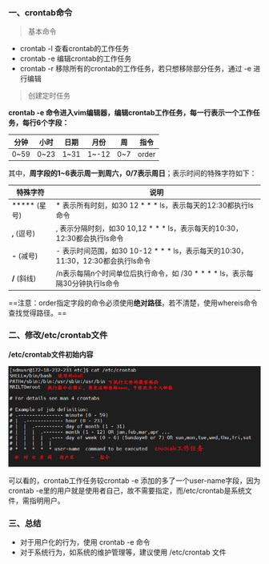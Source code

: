 ### 一、crontab命令

> 基本命令

- crontab -l		查看crontab的工作任务
- crontab -e       编辑crontab的工作任务
- crontab -r		移除所有的crontab的工作任务，若只想移除部分任务，通过 -e 进行编辑

> 创建定时任务

**crontab -e 命令进入vim编辑器，编辑crontab工作任务，每一行表示一个工作任务，每行6个字段：**

| 分钟 | 小时 | 日期 | 月份  | 周   | 指令  |
| ---- | ---- | ---- | ----- | ---- | ----- |
| 0~59 | 0~23 | 1~31 | 1~-12 | 0~7  | order |

其中，**周字段的1~6表示周一到周六，0/7表示周日**；表示时间的特殊字符如下：

| **特殊字符** | **说明**                                                     |
| ------------ | ------------------------------------------------------------ |
| ***** (星号) | * 表示所有时刻，如30 12 * * * ls，表示每天的12:30都执行ls命令 |
| **,** (逗号) | , 表示分隔时刻，如30 10,12 * * * ls，表示每天的10:30，12:30都会执行ls命令 |
| **-** (减号) | - 表示时间范围，如30 10-12 * * * ls，表示每天的10:30，11:30，12:30都会执行ls命令 |
| **/** (斜线) | /n表示每隔n个时间单位后执行命令，如 /30 * * * * ls，表示每隔30分钟执行ls命令 |

==注意：order指定字段的命令必须使用**绝对路径**，若不清楚，使用whereis命令查找觉得路径。==

### 二、修改/etc/crontab文件

**/etc/crontab文件初始内容**

![image-20210625164420938](https://raw.githubusercontent.com/ObMaster/Images/master/blog/image-20210625164420938.png)

可以看的，crontab工作任务较crontab -e 添加的多了一个user-name字段，因为crontab -e里的用户就是使用者自己，故不需要指定，而/etc/crontab是系统文件，需指明用户。

### 三、总结

- 对于用户化的行为，使用 crontab -e 命令
- 对于系统行为，如系统的维护管理等，建议使用 /etc/crontab 文件

